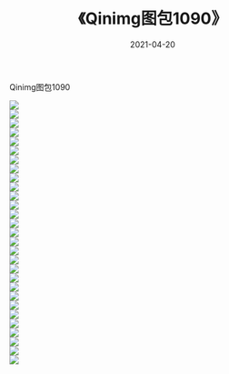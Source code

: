 ﻿---
layout: post
title:  《Qinimg图包1090》
date:   2021-04-20
img: http://imgx.orgx.ga/Qinimg图包/Qinimg图包1090/000.jpg
categories: [美女, 清纯, 唯美]
---

Qinimg图包1090

 ![](http://imgx.orgx.ga/Qinimg图包/Qinimg图包1090/001.jpg) <br>![](http://imgx.orgx.ga/Qinimg图包/Qinimg图包1090/002.jpg) <br>![](http://imgx.orgx.ga/Qinimg图包/Qinimg图包1090/003.jpg) <br>![](http://imgx.orgx.ga/Qinimg图包/Qinimg图包1090/004.jpg) <br>![](http://imgx.orgx.ga/Qinimg图包/Qinimg图包1090/005.jpg) <br>![](http://imgx.orgx.ga/Qinimg图包/Qinimg图包1090/006.jpg) <br>![](http://imgx.orgx.ga/Qinimg图包/Qinimg图包1090/007.jpg) <br>![](http://imgx.orgx.ga/Qinimg图包/Qinimg图包1090/008.jpg) <br>![](http://imgx.orgx.ga/Qinimg图包/Qinimg图包1090/009.jpg) <br>![](http://imgx.orgx.ga/Qinimg图包/Qinimg图包1090/010.jpg) <br>![](http://imgx.orgx.ga/Qinimg图包/Qinimg图包1090/011.jpg) <br>![](http://imgx.orgx.ga/Qinimg图包/Qinimg图包1090/012.jpg) <br>![](http://imgx.orgx.ga/Qinimg图包/Qinimg图包1090/013.jpg) <br>![](http://imgx.orgx.ga/Qinimg图包/Qinimg图包1090/014.jpg) <br>![](http://imgx.orgx.ga/Qinimg图包/Qinimg图包1090/015.jpg) <br>![](http://imgx.orgx.ga/Qinimg图包/Qinimg图包1090/016.jpg) <br>![](http://imgx.orgx.ga/Qinimg图包/Qinimg图包1090/017.jpg) <br>![](http://imgx.orgx.ga/Qinimg图包/Qinimg图包1090/018.jpg) <br>![](http://imgx.orgx.ga/Qinimg图包/Qinimg图包1090/019.jpg) <br>![](http://imgx.orgx.ga/Qinimg图包/Qinimg图包1090/020.jpg) <br>![](http://imgx.orgx.ga/Qinimg图包/Qinimg图包1090/021.jpg) <br>![](http://imgx.orgx.ga/Qinimg图包/Qinimg图包1090/022.jpg) <br>![](http://imgx.orgx.ga/Qinimg图包/Qinimg图包1090/023.jpg) <br>![](http://imgx.orgx.ga/Qinimg图包/Qinimg图包1090/024.jpg) <br>![](http://imgx.orgx.ga/Qinimg图包/Qinimg图包1090/025.jpg) <br>![](http://imgx.orgx.ga/Qinimg图包/Qinimg图包1090/026.jpg) <br>![](http://imgx.orgx.ga/Qinimg图包/Qinimg图包1090/027.jpg) <br>![](http://imgx.orgx.ga/Qinimg图包/Qinimg图包1090/028.jpg) <br>![](http://imgx.orgx.ga/Qinimg图包/Qinimg图包1090/029.jpg) <br>